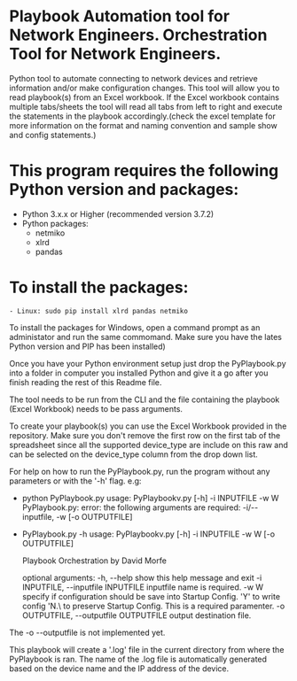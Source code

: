 
# Playbook Automation tool for Network Engineers. Orchestration Tool for Network Engineers.
Python tool to automate connecting to network devices and retrieve information and/or make configuration changes.
This tool will allow you to read playbook(s) from an Excel workbook. If the Excel workbook contains multiple tabs/sheets the tool will read all tabs from left to right and execute the statements in the playbook accordingly.(check the excel template for more information on the format and naming convention and sample show and config statements.)

# This program requires the following Python version and packages:
  - Python 3.x.x or Higher (recommended version 3.7.2)
  - Python packages:
    - netmiko
    - xlrd
    - pandas

# To install the packages:
    - Linux: sudo pip install xlrd pandas netmiko
  
To install the packages for Windows, open a command prompt as an administator and run the same commomand. Make sure you have the lates Python version and PIP has been installed)

Once you have your Python environment setup just drop the PyPlaybook.py into a folder in computer you installed Python and give it a go after you finish reading the rest of this Readme file.

The tool needs to be run from the CLI and the file containing the playbook (Excel Workbook) needs to be pass arguments.

To create your playbook(s) you can use the Excel Workbook provided in the repository. Make sure you don't remove the first row on the first tab of the spreadsheet since all the supported device_type are include on this raw and can be selected on the device_type column from the drop down list.

For help on how to run the PyPlaybook.py, run the program without any parameters or with the '-h' flag. e.g:
 
  - python PyPlaybook.py
    usage: PyPlaybookv.py [-h] -i INPUTFILE -w W
    PyPlaybook.py: error: the following arguments are required: -i/--inputfile, -w [-o OUTPUTFILE]
    
  - PyPlaybook.py -h
    usage: PyPlaybookv.py [-h] -i INPUTFILE -w W [-o OUTPUTFILE]

    Playbook Orchestration by David Morfe

    optional arguments:
      -h, --help            show this help message and exit
      -i INPUTFILE, --inputfile INPUTFILE
                            inputfile name is required.
      -w W                  specify if configuration should be save into Startup
                            Config. 'Y' to write config 'N.\ to preserve Startup
                            Config. This is a required paramenter.
      -o OUTPUTFILE, --outputfile OUTPUTFILE
                            output destination file.

The -o --outputfile is not implemented yet.                            

This playbook will create a '.log' file in the current directory from where the PyPlaybook is ran. The name of the .log file is automatically generated based on the device name and the IP address of the device.
